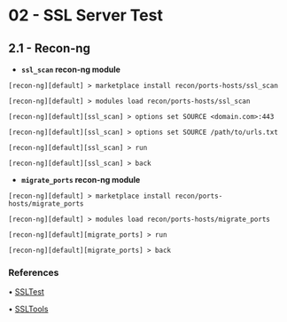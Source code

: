 # 02 - SSL Server Test

## 2.1 - Recon-ng

* **`ssl_scan` recon-ng module**

```
[recon-ng][default] > marketplace install recon/ports-hosts/ssl_scan

[recon-ng][default] > modules load recon/ports-hosts/ssl_scan

[recon-ng][default][ssl_scan] > options set SOURCE <domain.com>:443

[recon-ng][default][ssl_scan] > options set SOURCE /path/to/urls.txt

[recon-ng][default][ssl_scan] > run

[recon-ng][default][ssl_scan] > back
```

* **`migrate_ports` recon-ng module**

```
[recon-ng][default] > marketplace install recon/ports-hosts/migrate_ports

[recon-ng][default] > modules load recon/ports-hosts/migrate_ports

[recon-ng][default][migrate_ports] > run

[recon-ng][default][migrate_ports] > back
```

### References

• [SSLTest](https://www.ssllabs.com/ssltest/)

• [SSLTools](https://ssltools.com/)